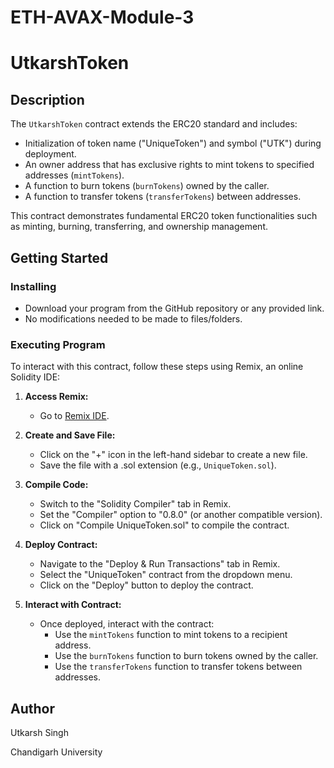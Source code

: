 # ETH-AVAX-Module-3
# UtkarshToken

## Description

The `UtkarshToken` contract extends the ERC20 standard and includes:
- Initialization of token name ("UniqueToken") and symbol ("UTK") during deployment.
- An owner address that has exclusive rights to mint tokens to specified addresses (`mintTokens`).
- A function to burn tokens (`burnTokens`) owned by the caller.
- A function to transfer tokens (`transferTokens`) between addresses.

This contract demonstrates fundamental ERC20 token functionalities such as minting, burning, transferring, and ownership management.

## Getting Started

### Installing

* Download your program from the GitHub repository or any provided link.
* No modifications needed to be made to files/folders.

### Executing Program

To interact with this contract, follow these steps using Remix, an online Solidity IDE:

1. **Access Remix:**
   - Go to [Remix IDE](https://remix.ethereum.org/).

2. **Create and Save File:**
   - Click on the "+" icon in the left-hand sidebar to create a new file.
   - Save the file with a .sol extension (e.g., `UniqueToken.sol`).

3. **Compile Code:**
   - Switch to the "Solidity Compiler" tab in Remix.
   - Set the "Compiler" option to "0.8.0" (or another compatible version).
   - Click on "Compile UniqueToken.sol" to compile the contract.

4. **Deploy Contract:**
   - Navigate to the "Deploy & Run Transactions" tab in Remix.
   - Select the "UniqueToken" contract from the dropdown menu.
   - Click on the "Deploy" button to deploy the contract.

5. **Interact with Contract:**
   - Once deployed, interact with the contract:
     - Use the `mintTokens` function to mint tokens to a recipient address.
     - Use the `burnTokens` function to burn tokens owned by the caller.
     - Use the `transferTokens` function to transfer tokens between addresses.

## Author

Utkarsh Singh

Chandigarh University
